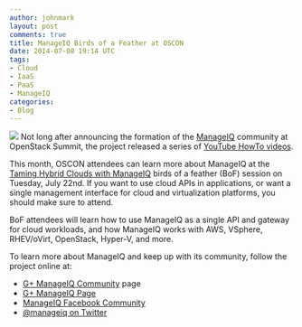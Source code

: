 ```yaml
---
author: johnmark
layout: post
comments: true
title: ManageIQ Birds of a Feather at OSCON
date: 2014-07-08 19:14 UTC
tags:
- Cloud
- IaaS
- PaaS
- ManageIQ
categories:
- Blog
---
```

![](blog/manageiq-vertical.png?1404334153)
Not long after announcing the formation of the [ManageIQ](http://manageiq.org/) community at OpenStack Summit, the project released a series of [YouTube HowTo videos](https://community.redhat.com/blog/2014/06/master-manageiq-with-helpful-howto-videos/). 

This month, OSCON attendees can learn more about ManageIQ at the [Taming Hybrid Clouds with ManageIQ](http://www.oscon.com/oscon2014/public/schedule/detail/37708) birds of a feather (BoF) session on Tuesday, July 22nd. If you want to use cloud APIs in applications, or want a single management interface for cloud and virtualization platforms, you should make sure to attend.

BoF attendees will learn how to use ManageIQ as a single API and gateway for cloud workloads, and how ManageIQ works with AWS, VSphere, RHEV/oVirt, OpenStack, Hyper-V, and more.

To learn more about ManageIQ and keep up with its community, follow the project online at:

 * [G+ ManageIQ Community](https://plus.google.com/u/0/communities/115645322794739557548) page
 * [G+ ManageIQ Page](https://plus.google.com/u/0/b/107788933173548514771/107788933173548514771/posts)
 * [ManageIQ Facebook Community](https://www.facebook.com/manageiq) 
 * [@manageiq on Twitter](http://twitter.com/manageiq)
